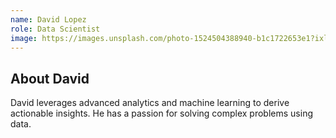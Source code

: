 ```yaml
---
name: David Lopez
role: Data Scientist
image: https://images.unsplash.com/photo-1524504388940-b1c1722653e1?ixlib=rb-4.0.3&ixid=M3wxMjA3fDB8MHxwaG90by1wYWdlfHx8fGVufDB8fHx8fA%3D%3D&auto=format&fit=crop&w=1650&q=80
---
```


## About David

David leverages advanced analytics and machine learning to derive actionable insights. He has a passion for solving complex problems using data.
